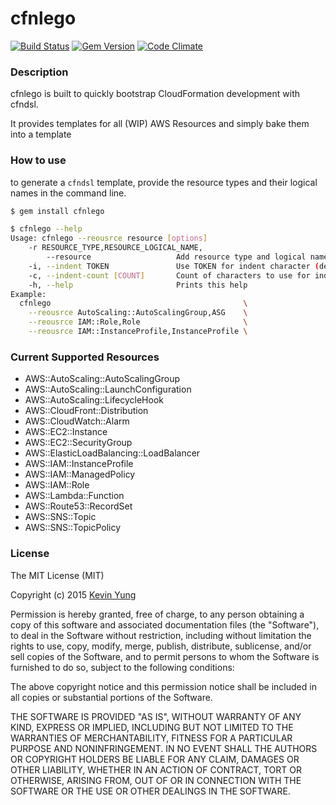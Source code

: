 cfnlego
========

[![Build Status](https://travis-ci.org/allinwonder/cfnlego.svg)](https://travis-ci.org/allinwonder/cfnlego) [![Gem Version](https://badge.fury.io/rb/cfnlego.svg)](http://badge.fury.io/rb/cfnlego) [![Code Climate](https://codeclimate.com/github/allinwonder/cfnlego/badges/gpa.svg)](https://codeclimate.com/github/allinwonder/cfnlego)

### Description

cfnlego is built to quickly bootstrap CloudFormation development with cfndsl.

It provides templates for all (WIP) AWS Resources and simply bake them into a template

### How to use

to generate a `cfndsl` template, provide the resource types and their logical names in the command line.

```sh
$ gem install cfnlego

$ cfnlego --help
Usage: cfnlego --reousrce resource [options]
    -r RESOURCE_TYPE,RESOURCE_LOGICAL_NAME,
        --resource                   Add resource type and logical name
    -i, --indent TOKEN               Use TOKEN for indent character (default space)
    -c, --indent-count [COUNT]       Count of characters to use for indenting. (default: 2)
    -h, --help                       Prints this help
Example:
  cfnlego                                           \
    --reousrce AutoScaling::AutoScalingGroup,ASG    \
    --reousrce IAM::Role,Role                       \
    --reousrce IAM::InstanceProfile,InstanceProfile \
```

### Current Supported Resources

- AWS::AutoScaling::AutoScalingGroup
- AWS::AutoScaling::LaunchConfiguration
- AWS::AutoScaling::LifecycleHook
- AWS::CloudFront::Distribution
- AWS::CloudWatch::Alarm
- AWS::EC2::Instance
- AWS::EC2::SecurityGroup
- AWS::ElasticLoadBalancing::LoadBalancer
- AWS::IAM::InstanceProfile
- AWS::IAM::ManagedPolicy
- AWS::IAM::Role
- AWS::Lambda::Function
- AWS::Route53::RecordSet
- AWS::SNS::Topic
- AWS::SNS::TopicPolicy

### License

The MIT License (MIT)

Copyright (c) 2015 [Kevin Yung](mailto:me@howareyoukevin.com)

Permission is hereby granted, free of charge, to any person obtaining a copy
of this software and associated documentation files (the "Software"), to deal
in the Software without restriction, including without limitation the rights
to use, copy, modify, merge, publish, distribute, sublicense, and/or sell
copies of the Software, and to permit persons to whom the Software is
furnished to do so, subject to the following conditions:

The above copyright notice and this permission notice shall be included in
all copies or substantial portions of the Software.

THE SOFTWARE IS PROVIDED "AS IS", WITHOUT WARRANTY OF ANY KIND, EXPRESS OR
IMPLIED, INCLUDING BUT NOT LIMITED TO THE WARRANTIES OF MERCHANTABILITY,
FITNESS FOR A PARTICULAR PURPOSE AND NONINFRINGEMENT. IN NO EVENT SHALL THE
AUTHORS OR COPYRIGHT HOLDERS BE LIABLE FOR ANY CLAIM, DAMAGES OR OTHER
LIABILITY, WHETHER IN AN ACTION OF CONTRACT, TORT OR OTHERWISE, ARISING FROM,
OUT OF OR IN CONNECTION WITH THE SOFTWARE OR THE USE OR OTHER DEALINGS IN
THE SOFTWARE.
